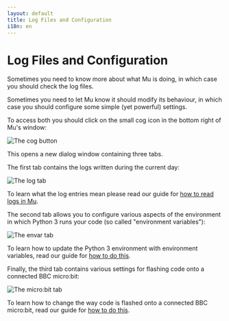 ```yaml
---
layout: default
title: Log Files and Configuration 
i18n: en
---
```


# Log Files and Configuration 

Sometimes you need to know more about what Mu is doing, in which case you
should check the log files.

Sometimes you need to let Mu know it should modify its behaviour, in which case
you should configure some simple (yet powerful) settings.

To access both you should click on the small cog icon in the bottom right of
Mu's window:

<div class="row">
  <img src="/img/en/howto/cog_button.png" alt="The cog button" class="img-responsive center-block img-rounded movie"/>
  <br/>
</div>

This opens a new dialog window containing three tabs.

The first tab contains the logs written during the current day:

<div class="row">
  <img src="/img/en/howto/log_window.png" alt="The log tab" class="img-responsive center-block img-rounded movie"/>
  <br/>
</div>

To learn what the log entries mean please read our guide for
[how to read logs in Mu](/en/howto/1.2/read_logs).

The second tab allows you to configure various aspects of the environment in
which Python 3 runs your code (so called "environment variables"):

<div class="row">
  <img src="/img/en/howto/envars.png" alt="The envar tab" class="img-responsive center-block img-rounded movie"/>
  <br/>
</div>

To learn how to update the Python 3 environment with environment variables,
read our guide for [how to do this](/en/howto/1.2/python3_envars).

Finally, the third tab contains various settings for flashing code onto a
connected BBC micro:bit:

<div class="row">
  <img src="/img/en/howto/microbit_settings.png" alt="The micro:bit tab" class="img-responsive center-block img-rounded movie"/>
  <br/>
</div>

To learn how to change the way code is flashed onto a connected BBC micro:bit,
read our guide for [how to do this](/en/howto/1.2/microbit_settings).
